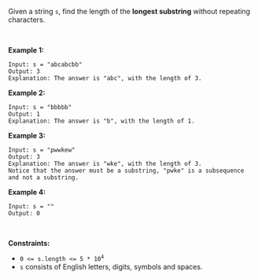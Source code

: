 Given a string `s`, find the length of the **longest substring** without repeating characters.

<br>

**Example 1:**

    Input: s = "abcabcbb"
    Output: 3
    Explanation: The answer is "abc", with the length of 3.

**Example 2:**

    Input: s = "bbbbb"
    Output: 1
    Explanation: The answer is "b", with the length of 1.

**Example 3:**

    Input: s = "pwwkew"
    Output: 3
    Explanation: The answer is "wke", with the length of 3.
    Notice that the answer must be a substring, "pwke" is a subsequence and not a substring.

**Example 4:**

    Input: s = ""
    Output: 0

<br>

**Constraints:**

* <code>0 <= s.length <= 5 * 10<sup>4</sup></code>
* `s` consists of English letters, digits, symbols and spaces.